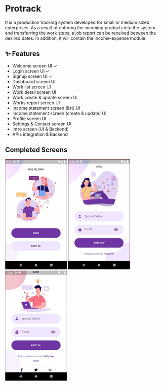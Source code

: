 # Protrack

It is a production tracking system developed for small or medium sized enterprises. As a result of entering the incoming products into the system and transferring the work steps, a job report can be received between the desired dates. In addition, it will contain the income-expense module.

## ✨ Features
- Welcome screen UI ✓
- Login screen UI ✓
- Signup screen UI ✓
- Dashboard screen UI
- Work list screen UI 
- Work detail screen UI
- Work create & update screen UI
- Works report screen UI
- Income statement screen (list) UI
- Income statement screen (create & update) UI
- Profile screen UI
- Settings & Contact screen UI
- Intro screen (UI & Backend)
- APIs integration & Backend

## Completed Screens
<div class="row">
  <img src="screens/ss01_welcome.jpg" width="200" />
  <img src="screens/ss02_login.jpg" width="200" />
  <img src="screens/ss03_signup.jpg" width="200" />
</div>